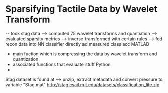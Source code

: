 # Sparsifying Tactile Data by Wavelet Transform
-- took stag data --> computed 75 wavelet transforms and quantiation --> evaluated sparsity metrics --> inverse transformed with certain rules --> fed recon data into NN classifier directly ad measured class acc
MATLAB
- main fuction which is compressing the data by wavelet transform and quantization
- associated functions that evaluate stuff
Python
- 

Stag dataset is found at --> unzip, extract metadata and convert pressure to variable "Stag.mat" 
http://stag.csail.mit.edu/datasets/classification_lite.zip
